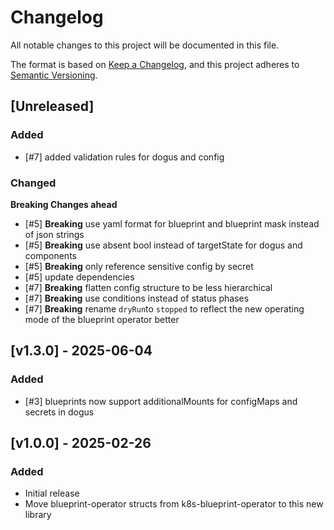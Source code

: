 # Changelog

All notable changes to this project will be documented in this file.

The format is based on [Keep a Changelog](https://keepachangelog.com/en/1.0.0/),
and this project adheres to [Semantic Versioning](https://semver.org/spec/v2.0.0.html).

## [Unreleased]

### Added
- [#7] added validation rules for dogus and config

### Changed

**Breaking Changes ahead**
- [#5] **Breaking** use yaml format for blueprint and blueprint mask instead of json strings
- [#5] **Breaking** use absent bool instead of targetState for dogus and components
- [#5] **Breaking** only reference sensitive config by secret
- [#5] update dependencies
- [#7] **Breaking** flatten config structure to be less hierarchical
- [#7] **Breaking** use conditions instead of status phases
- [#7] **Breaking** rename `dryRun`to `stopped` to reflect the new operating mode of the blueprint operator better

## [v1.3.0] - 2025-06-04
### Added
- [#3] blueprints now support additionalMounts for configMaps and secrets in dogus

## [v1.0.0] - 2025-02-26
### Added
- Initial release
- Move blueprint-operator structs from k8s-blueprint-operator to this new library